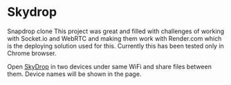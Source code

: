 
# Skydrop
Snapdrop clone
This project was great and filled with challenges of working with Socket.io and WebRTC and making them work with Render.com which is the deploying solution used for this.
Currently this has been tested only in Chrome browser.

Open [SkyDrop](https://skydrop.onrender.com/) in two devices under same WiFi and share files between them. Device names will be shown in the page.
